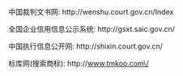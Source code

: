 中国裁判文书网: http:\/\/wenshu.court.gov.cn\/Index

全国企业信用信息公示系统: http:\/\/gsxt.saic.gov.cn\/

中国执行信息公开网: http:\/\/shixin.court.gov.cn\/

标库网\(搜索商标\): http:\/\/www.tmkoo.com\/

